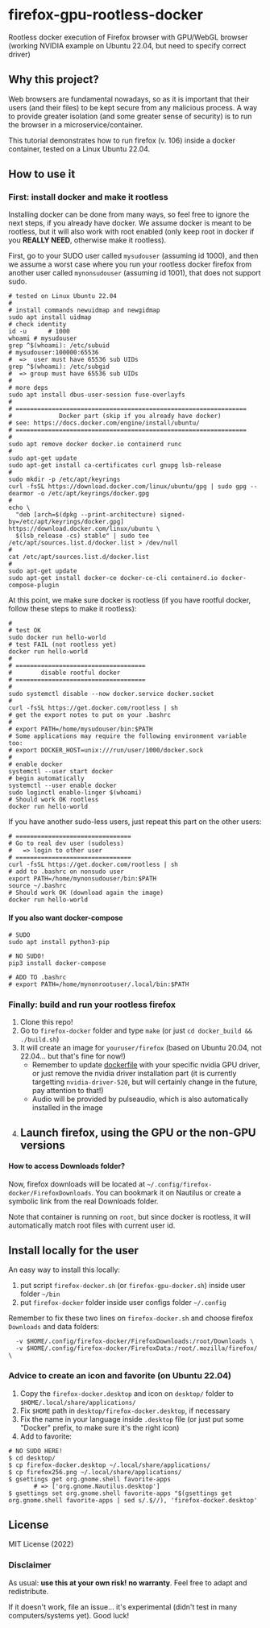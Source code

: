 # firefox-gpu-rootless-docker
Rootless docker execution of Firefox browser with GPU/WebGL browser (working NVIDIA example on Ubuntu 22.04, but need to specify correct driver)


## Why this project?

Web browsers are fundamental nowadays, so as it is important that their users (and their files) to be kept secure from any malicious process.
A way to provide greater isolation (and some greater sense of security) is to run the browser in a microservice/container.

This tutorial demonstrates how to run firefox (v. 106) inside a docker container, tested on a Linux Ubuntu 22.04.

## How to use it

### First: install docker and make it rootless

Installing docker can be done from many ways, so feel free to ignore the next steps, if you already have docker.
We assume docker is meant to be rootless, but it will also work with root enabled (only keep root in docker if you **REALLY NEED**, otherwise make it rootless).

First, go to your SUDO user called `mysudouser` (assuming id 1000), and then we assume a worst case where you run your rootless docker firefox from another user called `mynonsudouser` (assuming id 1001), that does not support sudo.

```
# tested on Linux Ubuntu 22.04
#
# install commands newuidmap and newgidmap
sudo apt install uidmap  
# check identity 
id -u      # 1000
whoami # mysudouser
grep ^$(whoami): /etc/subuid
# mysudouser:100000:65536
#  =>  user must have 65536 sub UIDs
grep ^$(whoami): /etc/subgid
#  => group must have 65536 sub UIDs 
#
# more deps
sudo apt install dbus-user-session fuse-overlayfs
#
# ================================================================
#             Docker part (skip if you already have docker)
# see: https://docs.docker.com/engine/install/ubuntu/
# ================================================================
#
sudo apt remove docker docker.io containerd runc
# 
sudo apt-get update
sudo apt-get install ca-certificates curl gnupg lsb-release
#
sudo mkdir -p /etc/apt/keyrings
curl -fsSL https://download.docker.com/linux/ubuntu/gpg | sudo gpg --dearmor -o /etc/apt/keyrings/docker.gpg
#
echo \
  "deb [arch=$(dpkg --print-architecture) signed-by=/etc/apt/keyrings/docker.gpg] https://download.docker.com/linux/ubuntu \
  $(lsb_release -cs) stable" | sudo tee /etc/apt/sources.list.d/docker.list > /dev/null
#
cat /etc/apt/sources.list.d/docker.list
#
sudo apt-get update
sudo apt-get install docker-ce docker-ce-cli containerd.io docker-compose-plugin
```

At this point, we make sure docker is rootless (if you have rootful docker, follow these steps to make it rootless):

```
#
# test OK
sudo docker run hello-world
# test FAIL (not rootless yet)
docker run hello-world
#
# ====================================
#        disable rootful docker
# ====================================
#
sudo systemctl disable --now docker.service docker.socket
#
curl -fsSL https://get.docker.com/rootless | sh
# get the export notes to put on your .bashrc
#
# export PATH=/home/mysudouser/bin:$PATH
# Some applications may require the following environment variable too:
# export DOCKER_HOST=unix:///run/user/1000/docker.sock
#
# enable docker
systemctl --user start docker
# begin automatically
systemctl --user enable docker
sudo loginctl enable-linger $(whoami)
# Should work OK rootless
docker run hello-world
```

If you have another sudo-less users, just repeat this part on the other users:

```
# ================================
# Go to real dev user (sudoless)
#   => login to other user
# ================================
curl -fsSL https://get.docker.com/rootless | sh
# add to .bashrc on nonsudo user
export PATH=/home/mynonsudouser/bin:$PATH
source ~/.bashrc
# Should work OK (download again the image)
docker run hello-world
```

#### If you also want docker-compose

```
# SUDO
sudo apt install python3-pip

# NO SUDO!
pip3 install docker-compose

# ADD TO .bashrc
# export PATH=/home/mynonrootuser/.local/bin:$PATH
```

### Finally: build and run your rootless firefox

1. Clone this repo! 
1. Go to `firefox-docker` folder and type `make` (or just `cd docker_build && ./build.sh`)
1. It will create an image for `youruser/firefox` (based on Ubuntu 20.04, not 22.04... but that's fine for now!)
    - Remember to update [dockerfile](firefox-docker/docker_build/dockerfile) with your specific nvidia GPU driver, or just remove the nvidia driver installation part (it is currently targetting `nvidia-driver-520`, but will certainly change in the future, pay attention to that!)
    - Audio will be provided by pulseaudio, which is also automatically installed in the image
1. Launch firefox, using the GPU or the non-GPU versions
    - 

#### How to access Downloads folder?

Now, firefox downloads will be located at `~/.config/firefox-docker/FirefoxDownloads`. You can bookmark it on Nautilus or create a symbolic link from the real Downloads folder.

Note that container is running on `root`, but since docker is rootless, it will automatically match root files with current user id.


## Install locally for the user

An easy way to install this locally:

1. put script `firefox-docker.sh` (or `firefox-gpu-docker.sh`) inside user folder `~/bin`
1. put `firefox-docker` folder inside user configs folder `~/.config`

Remember to fix these two lines on `firefox-docker.sh` and choose firefox `Downloads` and data folders:

```
  -v $HOME/.config/firefox-docker/FirefoxDownloads:/root/Downloads \
  -v $HOME/.config/firefox-docker/FirefoxData:/root/.mozilla/firefox/ \
```

### Advice to create an icon and favorite (on Ubuntu 22.04)

1. Copy the `firefox-docker.desktop` and icon on `desktop/` folder to `$HOME/.local/share/applications/`
1. Fix `$HOME` path in `desktop/firefox-docker.desktop`, if necessary
1. Fix the name in your language inside `.desktop` file (or just put some "Docker" prefix, to make sure it's the right icon)
1. Add to favorite:

```
# NO SUDO HERE!
$ cd desktop/
$ cp firefox-docker.desktop ~/.local/share/applications/
$ cp firefox256.png ~/.local/share/applications/
$ gsettings get org.gnome.shell favorite-apps
       # => ['org.gnome.Nautilus.desktop']
$ gsettings set org.gnome.shell favorite-apps "$(gsettings get org.gnome.shell favorite-apps | sed s/.$//), 'firefox-docker.desktop'
```


## License

MIT License (2022)

### Disclaimer

As usual: **use this at your own risk! no warranty**. Feel free to adapt and redistribute.

If it doesn't work, file an issue... it's experimental (didn't test in many computers/systems yet). 
Good luck!
